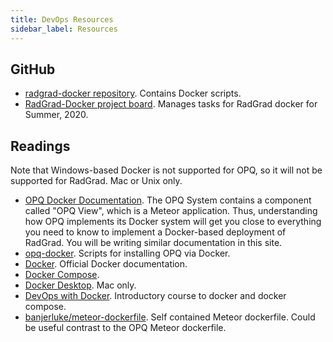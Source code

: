 ```yaml
---
title: DevOps Resources
sidebar_label: Resources
---
```


## GitHub

  * [radgrad-docker repository](https://github.com/radgrad/radgrad-docker). Contains Docker scripts.
  * [RadGrad-Docker project board](https://github.com/radgrad/radgrad-docker/projects/1). Manages tasks for RadGrad docker for Summer, 2020.

## Readings

Note that Windows-based Docker is not supported for OPQ, so it will not be supported for RadGrad. Mac or Unix only.

  * [OPQ Docker Documentation](https://openpowerquality.org/docs/cloud-docker.html). The OPQ System contains a component called "OPQ View", which is a Meteor application.  Thus, understanding how OPQ implements its Docker system will get you close to everything you need to know to implement a Docker-based deployment of RadGrad.  You will be writing similar documentation in this site.
  * [opq-docker](https://github.com/openpowerquality/opq-docker). Scripts for installing OPQ via Docker.
  * [Docker](https://docs.docker.com/get-docker/). Official Docker documentation.
  * [Docker Compose](https://docs.docker.com/compose/install/).
  * [Docker Desktop](https://www.docker.com/products/docker-desktop). Mac only.
  * [DevOps with Docker](https://devopswithdocker.com/). Introductory course to docker and docker compose.
  * [banjerluke/meteor-dockerfile](https://github.com/banjerluke/meteor-dockerfile). Self contained Meteor dockerfile. Could be useful contrast to the OPQ Meteor dockerfile.




